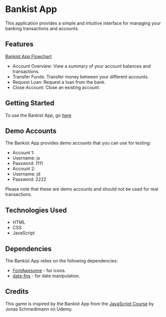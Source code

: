 # Bankist App

This application provides a simple and intuitive interface for managing your banking transactions and accounts.

## Features

[Bankist App Flowchart](https://github.com/xue-bin/bankist/blob/main/Bankist-flowchart.png?raw=true)

- Account Overview: View a summary of your account balances and transactions.
- Transfer Funds: Transfer money between your different accounts.
- Request Loan: Request a loan from the bank.
- Close Account: Close an existing account.

## Getting Started

To use the Bankist App, go [here](https://binbankist.netlify.app/)

## Demo Accounts

The Bankist App provides demo accounts that you can use for testing:

- Account 1:
- Username: js
- Password: 1111
- Account 2:
- Username: jd
- Password: 2222

Please note that these are demo accounts and should not be used for real transactions.

## Technologies Used

- HTML
- CSS
- JavaScript

## Dependencies

The Bankist App relies on the following dependencies:

- [FontAwesome](https://fontawesome.com/) - for icons.
- [date-fns](https://date-fns.org/) - for date manipulation.

## Credits

This game is inspired by the Bankist App from the [JavaScript Course](https://www.udemy.com/course/the-complete-javascript-course/) by Jonas Schmedtmann on Udemy.

